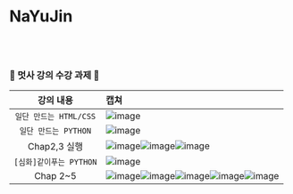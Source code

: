 # NaYuJin
<br><br>
### 🦁 멋사 강의 수강 과제 🦁

| 강의 내용 | 캡쳐 | 
|:------:|:------|
|`일단 만드는 HTML/CSS`|![image](https://user-images.githubusercontent.com/91943160/166250283-d35cb509-6606-49db-964a-89be365ce904.png)|
|`일단 만드는 PYTHON`|![image](https://user-images.githubusercontent.com/91943160/167440090-190cd1b8-ec74-4248-a849-1cfd2ba14055.png)|
|Chap2,3 실행|![image](https://user-images.githubusercontent.com/91943160/167440502-cf513f75-a8da-4318-9b8e-5c55509e7ccd.png)![image](https://user-images.githubusercontent.com/91943160/167441531-3351affd-e8e4-4bd5-9b7d-85cf056d0c6f.png)![image](https://user-images.githubusercontent.com/91943160/167441949-891a5208-8028-44dd-bbe7-3b6e71a69ebe.png)|
|`[심화]같이푸는 PYTHON`|![image](https://user-images.githubusercontent.com/91943160/167442212-ab431a10-a34a-4bea-806c-59e34d4da892.png)|
|Chap 2~5|![image](https://user-images.githubusercontent.com/91943160/167444631-82c40a8a-4776-4b3c-a13e-f219c068ea80.png)![image](https://user-images.githubusercontent.com/91943160/167446577-3ea820e0-a980-46ac-8ff6-8473dbef9717.png)![image](https://user-images.githubusercontent.com/91943160/167448809-3607077e-4104-44d7-a334-052af446a6a6.png)![image](https://user-images.githubusercontent.com/91943160/167456039-a1eee609-9d4a-4532-a55f-a5d5b19213f0.png)![image](https://user-images.githubusercontent.com/91943160/167455989-6bdeeb5b-b6c1-4096-8456-c61b518bc9e0.png)|

